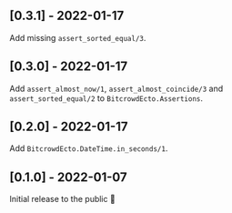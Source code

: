 <!-- SPDX-License-Identifier: Apache-2.0 -->

## [0.3.1] - 2022-01-17

Add missing `assert_sorted_equal/3`.

## [0.3.0] - 2022-01-17

Add `assert_almost_now/1`, `assert_almost_coincide/3` and `assert_sorted_equal/2` to `BitcrowdEcto.Assertions`.

## [0.2.0] - 2022-01-17

Add `BitcrowdEcto.DateTime.in_seconds/1`.

## [0.1.0] - 2022-01-07

Initial release to the public 🎉
